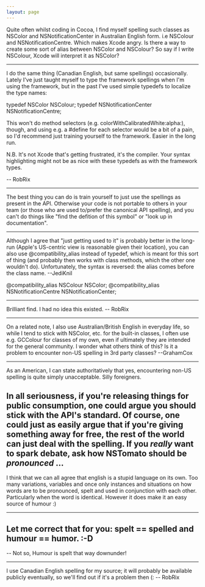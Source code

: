 ```yaml
---
layout: page
---
```


Quite often whilst coding in Cocoa, I find myself spelling such classes as NSColor and NSNotificationCenter in Australian English form. i.e NSColour and NSNotificationCentre. Which makes Xcode angry. Is there a way to create some sort of alias between NSColor and NSColour? So say if I write NSColour, Xcode will interpret it as NSColor?

----

I do the same thing (Canadian English, but same spellings) occasionally. Lately I've just taught myself to type the framework spellings when I'm using the framework, but in the past I've used simple typedefs to localize the type names:

    
typedef NSColor NSColour;
typedef NSNotificationCenter NSNotificationCentre;


This won't do method selectors (e.g.     colorWithCalibratedWhite:alpha:), though, and using e.g. a     #define for each selector would be a bit of a pain, so I'd recommend just training yourself to the framework. Easier in the long run.

N.B. It's not Xcode that's getting frustrated, it's the compiler. Your syntax highlighting might not be as nice with these typedefs as with the framework types.

-- RobRix

----
The best thing you can do is train yourself to just use the spellings as present in the API.  Otherwise your code is not portable to others in your team (or those who are used to/prefer the canonical API spelling), and you can't do things like "find the defition of this symbol" or "look up in documentation".

----

Although I agree that "just getting used to it" is probably better in the long-run (Apple's US-centric view is reasonable given their location), you can also use     @compatibility_alias instead of     typedef, which is meant for this sort of thing (and probably then works with class methods, which the other one wouldn't do). Unfortunately, the syntax is reversed: the alias comes before the class name. --JediKnil

    
@compatibility_alias NSColour NSColor;
@compatibility_alias NSNotificationCentre NSNotificationCenter;


----

Brilliant find. I had no idea this existed. -- RobRix

----

On a related note, I also use Australian/British English in everyday life, so while I tend to stick with NSColor, etc. for the built-in classes, I often use e.g. GCColour for classes of my own, even if ultimately they are intended for the general community. I wonder what others think of this? Is it a problem to encounter non-US spelling in 3rd party classes? --GrahamCox

----

As an American, I can state authoritatively that yes, encountering non-US spelling is quite simply unacceptable. Silly foreigners.

In all seriousness, if you're releasing things for public consumption, one could argue you should stick with the API's standard. Of course, one could just as easily argue that if you're giving something away for free, the rest of the world can just deal with the spelling. If you *really* want to spark debate, ask how NSTomato should be *pronounced* ...
----
I think that we can all agree that english is a stupid language on its own. Too many variations, variables and once only instances and situations on how words are to be pronounced, spelt and used in conjunction with each other. Particularly when the word is identical. However it does make it an easy source of humour :)

----

Let me correct that for you: spelt == spelled and humour == humor.  :-D
----
-- Not so, Humour is spelt that way downunder!

----

I use Canadian English spelling for my source; it will probably be available publicly eventually, so we'll find out if it's a problem then (: -- RobRix
